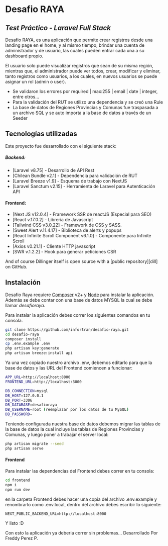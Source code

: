 # Desafio RAYA
## _Test Práctico - Laravel Full Stack_


Desafio RAYA, es una aplicación que permite crear registros desde una landing page en el home, y al mismo tiempo, brindar una cuenta de administrador y de usuario, las cuales pueden entrar cada una a su dashboard propio.

El usuario solo puede visualizar registros que sean de su misma región, mientras que, el administrador puede ver todos, crear, modificar y eliminar, tanto registros como usuarios, a los cuales, en nuevos usuarios se puede asignar un rol (admin o user).



- Se validaron los errores por required | max:255 | email | date | integer, entre otros...
- Para la validación del RUT se utilizo una dependencia y se creó una Rule
- La base de datos de Regiones Provincias y Comunas fue traspasada a un archivo SQL y se auto importa a la base de datos a través de un Seeder


## Tecnologías utilizadas

Este proyecto fue desarrollado con el siguiente stack:
##### Backend:
- [Laravel v8.75] - Desarrollo de API Rest
- [Chilean Bundle v2.1] - Dependencia para validación de RUT
- [Laravel Breeze v1.9] - Esquema de trabajo con NextJS
- [Laravel Sanctum v2.15] - Herramienta de Laravel para Autenticación API

#### Frontend:
- [Next JS v12.0.4] - Framework SSR de reactJS (Especial para SEO)
- [React v.17.0.2] - Libreria de Javascript
- [Tailwind CSS v3.0.22] - Framework de CSS y SASS.
- [Sweet Alert v.11.4.17] - Biblioteca de alerts y popups
- [React Infinite Scroll Component v6.1.0] - Componente para Infinite Scroll
- [Axios v0.21.1] - Cliente HTTP javascript
- [SWR v.1.2.2] - Hook para generar peticiones CSR

And of course Dillinger itself is open source with a [public repository][dill]
 on GitHub.

## Instalación

Desafio Raya requiere [Composer](https://getcomposer.org/download) v2+ y [Node](https://nodejs.org) para instalar la aplicación.
Además se debe contar con una base de datos MYSQL la cual se debe llamar _desafioraya_.

Para instalar la aplicación debes correr los siguientes comandos en tu consola.

```sh
git clone https://github.com/infortran/desafio-raya.git
cd desafio-raya
composer install
cp .env.example .env
php artisan key:generate
php artisan breeze:install api
```
Ya una vez copiado nuestro archivo .env, debemos editarlo para que la base de datos y las URL del Frontend comiencen a funcionar:
```sh
APP_URL=http://localhost:8000
FRONTEND_URL=http://localhost:3000
```
```sh
DB_CONNECTION=mysql
DB_HOST=127.0.0.1
DB_PORT=3306
DB_DATABASE=desafioraya
DB_USERNAME=root (reemplazar por los datos de tu MySQL)
DB_PASSWORD=
```
Teniendo configurada nuestra base de datos debemos migrar las tablas de la base de datos la cual incluye las tablas de Regiones Provincias y Comunas, y luego poner a trabajar el server local:

```sh
php artisan migrate --seed
php artisan serve
```
#### Frontend
Para instalar las dependencias del Frontend debes correr en tu consola:

```sh
cd frontend
npm i
npm run dev
```

en la carpeta Frontend debes hacer una copia del archivo .env.example y renombrarlo como .env.local, dentro del archivo debes escribir lo siguiente:
```
NEXT_PUBLIC_BACKEND_URL=http://localhost:8000
```
Y listo :D

Con esto la aplicación ya deberia correr sin problemas...
Desarrollado Por Freddy Perez P.